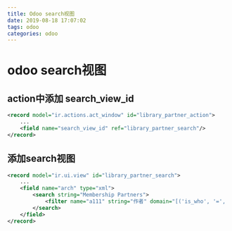```yaml
---
title: Odoo search视图
date: 2019-08-18 17:07:02
tags: odoo
categories: odoo
---
```


# odoo search视图

## action中添加 search_view_id

```xml
<record model="ir.actions.act_window" id="library_partner_action">
    ...
    <field name="search_view_id" ref="library_partner_search"/>
</record>
```
## 添加search视图

```xml
<record model="ir.ui.view" id="library_partner_search">
    ...
    <field name="arch" type="xml">
        <search string="Membership Partners">
            <filter name="a111" string="作者" domain="[('is_who', '=', 1)]"/>
        </search>
    </field>
</record>
```